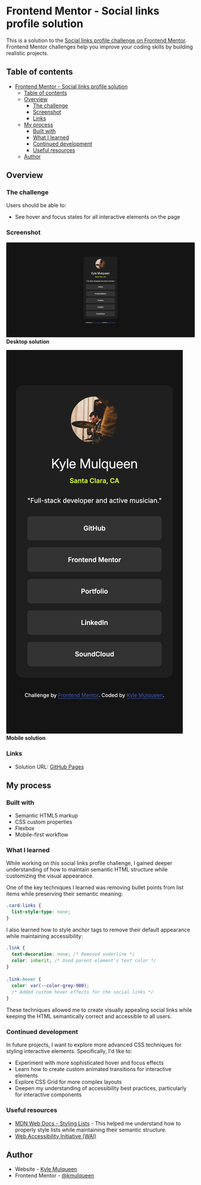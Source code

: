 # Frontend Mentor - Social links profile solution

This is a solution to the [Social links profile challenge on Frontend Mentor](https://www.frontendmentor.io/challenges/social-links-profile-UG32l9m6dQ). Frontend Mentor challenges help you improve your coding skills by building realistic projects.

## Table of contents

- [Frontend Mentor - Social links profile solution](#frontend-mentor---social-links-profile-solution)
  - [Table of contents](#table-of-contents)
  - [Overview](#overview)
    - [The challenge](#the-challenge)
    - [Screenshot](#screenshot)
    - [Links](#links)
  - [My process](#my-process)
    - [Built with](#built-with)
    - [What I learned](#what-i-learned)
    - [Continued development](#continued-development)
    - [Useful resources](#useful-resources)
  - [Author](#author)

## Overview

### The challenge

Users should be able to:

- See hover and focus states for all interactive elements on the page

### Screenshot

![Kyle Mulqueen's desktop solution](./assets/images/kyle-solution-desktop.png)
**Desktop solution**

![Kyle Mulqueen's mobile solution](./assets/images/kyle-solution-mobile.png)
**Mobile solution**

### Links

- Solution URL: [GitHub Pages](https://kmulqueen.github.io/social-links-challenge/)

## My process

### Built with

- Semantic HTML5 markup
- CSS custom properties
- Flexbox
- Mobile-first workflow

### What I learned

While working on this social links profile challenge, I gained deeper understanding of how to maintain semantic HTML structure while customizing the visual appearance.

One of the key techniques I learned was removing bullet points from list items while preserving their semantic meaning:

```css
.card-links {
  list-style-type: none;
}
```

I also learned how to style anchor tags to remove their default appearance while maintaining accessibility:

```css
.link {
  text-decoration: none; /* Removed underline */
  color: inherit; /* Used parent element's text color */
}

.link:hover {
  color: var(--color-grey-900);
  /* Added custom hover effects for the social links */
}
```

These techniques allowed me to create visually appealing social links while keeping the HTML semantically correct and accessible to all users.

### Continued development

In future projects, I want to explore more advanced CSS techniques for styling interactive elements. Specifically, I'd like to:

- Experiment with more sophisticated hover and focus effects
- Learn how to create custom animated transitions for interactive elements
- Explore CSS Grid for more complex layouts
- Deepen my understanding of accessibility best practices, particularly for interactive components

### Useful resources

- [MDN Web Docs - Styling Lists](https://developer.mozilla.org/en-US/docs/Learn/CSS/Styling_text/Styling_lists) - This helped me understand how to properly style lists while maintaining their semantic structure.
- [Web Accessibility Initiative (WAI)](https://www.w3.org/WAI/tutorials/forms/links/)

## Author

- Website - [Kyle Mulqueen](https://kmulqueen.github.io/portfolio-2025/)
- Frontend Mentor - [@kmulqueen](https://www.frontendmentor.io/profile/kmulqueen)
